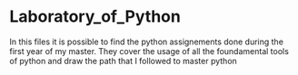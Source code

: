 # Laboratory_of_Python

In this files it is possible to find the python assignements done during the first year of my master. They cover the usage of all the foundamental tools of python and draw the path that I followed to master python
